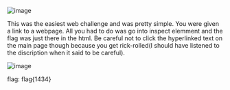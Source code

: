 ![image](https://github.com/Jewber11/CTF-Writeups/assets/134816588/acf716e7-7d6a-4bc0-ad0c-e13f80777e36)

This was the easiest web challenge and was pretty simple. You were given a link to a webpage. All you had to do was go into inspect elemment and the flag was just there in the html. Be careful not to click the hyperlinked text on the main page though because you get rick-rolled(I should have listened to the discription when it said to be careful).

![image](https://github.com/Jewber11/CTF-Writeups/assets/134816588/c108e693-6eb3-44b3-9f28-4df7a1577aff)


flag: flag{1434}
